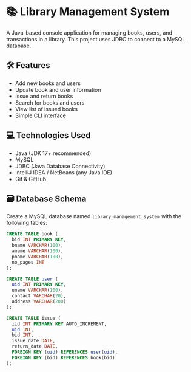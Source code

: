 # 📚 Library Management System

A Java-based console application for managing books, users, and transactions in a library. This project uses JDBC to connect to a MySQL database.

## 🛠️ Features

- Add new books and users
- Update book and user information
- Issue and return books
- Search for books and users
- View list of issued books
- Simple CLI interface

## 💻 Technologies Used

- Java (JDK 17+ recommended)
- MySQL
- JDBC (Java Database Connectivity)
- IntelliJ IDEA / NetBeans (any Java IDE)
- Git & GitHub

## 🗃️ Database Schema

Create a MySQL database named `library_management_system` with the following tables:

```sql
CREATE TABLE book (
  bid INT PRIMARY KEY,
  bname VARCHAR(100),
  aname VARCHAR(100),
  pname VARCHAR(100),
  no_pages INT
);

CREATE TABLE user (
  uid INT PRIMARY KEY,
  uname VARCHAR(100),
  contact VARCHAR(20),
  address VARCHAR(200)
);

CREATE TABLE issue (
  iid INT PRIMARY KEY AUTO_INCREMENT,
  uid INT,
  bid INT,
  issue_date DATE,
  return_date DATE,
  FOREIGN KEY (uid) REFERENCES user(uid),
  FOREIGN KEY (bid) REFERENCES book(bid)
);
